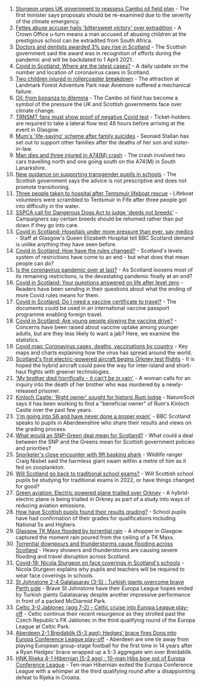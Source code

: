 1. [Sturgeon urges UK government to reassess Cambo oil field plan](https://www.bbc.co.uk/news/uk-scotland-58186181) - The first minister says proposals should be re-examined due to the severity of the climate emergency.
2. [Fettes abuse accuser hails 'bittersweet victory' over extradition](https://www.bbc.co.uk/news/uk-scotland-edinburgh-east-fife-58190418) - A Crown Office u-turn means a man accused of abusing children at the prestigious school can be extradited from South Africa.
3. [Doctors and dentists awarded 3% pay rise in Scotland](https://www.bbc.co.uk/news/uk-scotland-58194902) - The Scottish government said the award was in recognition of efforts during the pandemic and will be backdated to 1 April 2021.
4. [Covid in Scotland: Where are the latest cases?](https://www.bbc.co.uk/news/uk-scotland-53511877) - A daily update on the number and location of coronavirus cases in Scotland.
5. [Two children injured in rollercoaster breakdown](https://www.bbc.co.uk/news/uk-scotland-highlands-islands-58190701) - The attraction at Landmark Forest Adventure Park near Aviemore suffered a mechanical failure.
6. [Oil: from bonanza to dilemma](https://www.bbc.co.uk/news/uk-scotland-scotland-business-58195442) - The Cambo oil field has become a symbol of the pressure the UK and Scottish governments face over climate change.
7. [TRNSMT fans must show proof of negative Covid test](https://www.bbc.co.uk/news/uk-scotland-glasgow-west-58187779) - Ticket-holders are required to take a lateral flow test 48 hours before arriving at the event in Glasgow.
8. [Mum's 'life-saving' scheme after family suicides](https://www.bbc.co.uk/news/uk-scotland-58185754) - Seonaid Stallan has set out to support other families after the deaths of her son and sister-in-law.
9. [Man dies and three injured in A74(M) crash](https://www.bbc.co.uk/news/uk-scotland-glasgow-west-58186266) - The crash involved two cars travelling north and one going south on the A74(M) in South Lanarkshire.
10. [New guidance on supporting transgender pupils in schools](https://www.bbc.co.uk/news/uk-scotland-58186268) - The Scottish government says the advice is not prescriptive and does not promote transitioning.
11. [Three people taken to hospital after Tentsmuir lifeboat rescue](https://www.bbc.co.uk/news/uk-scotland-tayside-central-58188220) - Lifeboat volunteers were scrambled to Tentsmuir in Fife after three people got into difficulty in the water.
12. [SSPCA call for Dangerous Dogs Act to judge 'deeds not breeds'](https://www.bbc.co.uk/news/uk-scotland-58186176) - Campaigners say certain breeds should be rehomed rather than put down if they go into care.
13. [Covid in Scotland: Hospitals under more pressure than ever, say medics](https://www.bbc.co.uk/news/uk-scotland-58179736) - Staff at Glasgow's Queen Elizabeth Hospital tell BBC Scotland demand is unlike anything they have seen before.
14. [Covid in Scotland: How have the rules changed?](https://www.bbc.co.uk/news/uk-scotland-53166816) - Scotland's levels system of restrictions have come to an end - but what does that mean people can do?
15. [Is the coronavirus pandemic over at last?](https://www.bbc.co.uk/news/uk-scotland-58112939) - As Scotland loosens most of its remaining restrictions, is the devastating pandemic finally at an end?
16. [Covid in Scotland: Your questions answered on life after level zero](https://www.bbc.co.uk/news/uk-scotland-58071989) - Readers have been sending in their questions about what the ending of more Covid rules means for them.
17. [Covid in Scotland: Do I need a vaccine certificate to travel?](https://www.bbc.co.uk/news/uk-scotland-57519070) - The documents could be used in an international vaccine passport programme enabling foreign travel.
18. [Covid in Scotland: Are young people slowing the vaccine drive?](https://www.bbc.co.uk/news/uk-scotland-57915106) - Concerns have been raised about vaccine uptake among younger adults, but are they less likely to want a jab? Here, we examine the statistics.
19. [Covid map: Coronavirus cases, deaths, vaccinations by country](https://www.bbc.co.uk/news/world-51235105) - Key maps and charts explaining how the virus has spread around the world.
20. [Scotland's first electric-powered aircraft begins Orkney test flights](https://www.bbc.co.uk/news/uk-scotland-north-east-orkney-shetland-58177865) - It is hoped the hybrid aircraft could pave the way for inter-island and short-haul flights with greener technologies.
21. ['My brother died horrifically - it can't be in vain'](https://www.bbc.co.uk/news/uk-scotland-north-east-orkney-shetland-58177868) - A woman calls for an inquiry into the death of her brother who was murdered by a newly-released prisoner.
22. [Kinloch Castle: 'Right owner' sought for historic Rum lodge](https://www.bbc.co.uk/news/uk-scotland-highlands-islands-58170779) - NatureScot says it has been working to find a "beneficial owner" of Rum's Kinloch Castle over the past few years.
23. ['I'm going into S6 and have never done a proper exam'](https://www.bbc.co.uk/news/uk-scotland-58158616) - BBC Scotland speaks to pupils in Aberdeenshire who share their results and views on the grading process.
24. [What would an SNP-Green deal mean for Scotland?](https://www.bbc.co.uk/news/uk-scotland-scotland-politics-58143753) - What could a deal between the SNP and the Greens mean for Scottish government policies and priorities?
25. [Snorkeler's close encounter with 9ft basking shark](https://www.bbc.co.uk/news/uk-scotland-highlands-islands-58145408) - Wildlife ranger Craig Nisbet said the harmless giant swam within a metre of him as it fed on zooplankton.
26. [Will Scotland go back to traditional school exams?](https://www.bbc.co.uk/news/uk-scotland-58139111) - Will Scottish school pupils be studying for traditional exams in 2022, or have things changed for good?
27. [Green aviation: Electric powered plane trialled over Orkney](https://www.bbc.co.uk/news/uk-scotland-58180367) - A hybrid-electric plane is being trialled in Orkney as part of a study into ways of reducing aviation emissions.
28. [How have Scottish pupils found their results grading?](https://www.bbc.co.uk/news/uk-scotland-58164913) - School pupils have had confirmation of their grades for qualifications including National 5s and Highers.
29. [Glasgow TK Maxx flooded by torrential rain](https://www.bbc.co.uk/news/uk-scotland-58157258) - A shopper in Glasgow captured the moment rain poured from the ceiling of a TK Maxx.
30. [Torrential downpours and thunderstorms cause flooding across Scotland](https://www.bbc.co.uk/news/uk-scotland-58153224) - Heavy showers and thunderstorms are causing severe flooding and travel disruption across Scotland.
31. [Covid-19: Nicola Sturgeon on face coverings in Scotland's schools](https://www.bbc.co.uk/news/uk-scotland-58143865) - Nicola Sturgeon explains why pupils and teachers will be required to wear face coverings in schools.
32. [St Johnstone 2-4 Galatasaray (3-5) : Turkish giants overcome brave Perth side](https://www.bbc.co.uk/sport/football/58138064) - Brave St Johnstone have their Europa League hopes ended by Turkish giants Galatasaray despite another impressive performance in front of a packed McDiarmid Park.
33. [Celtic 3-0 Jablonec (agg 7-2) - Celtic cruise into Europa League play-off](https://www.bbc.co.uk/sport/football/58138071) - Celtic continue their recent resurgence as they strolled past the Czech Republic's FK Jablonec in the third qualifying round of the Europa League at Celtic Park.
34. [Aberdeen 2-1 Breidablik (5-3 agg): Hedges' brace fires Dons into Europa Conference League play-off](https://www.bbc.co.uk/sport/football/58138078) - Aberdeen are one tie away from playing European group-stage football for the first time in 14 years after a Ryan Hedges' brace wrapped up a 5-3 aggregate win over Breidablik.
35. [HNK Rijeka 4-1 Hibernian (5-2 agg) : 10-man Hibs bow out of Europa Conference League](https://www.bbc.co.uk/sport/football/58138085) - Ten-man Hibernian exited the Europa Conference League with a whimper at the third qualifying round after a disappointing defeat to Rijeka in Croatia.
